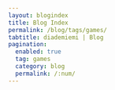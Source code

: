 ```yaml
---
layout: blogindex
title: Blog Index
permalink: /blog/tags/games/
tabtitle: diademiemi | Blog
pagination: 
  enabled: true
  tag: games
  category: blog
  permalink: /:num/
---
```

